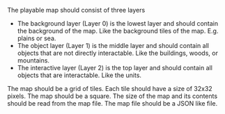 The playable map should consist of three layers

- The background layer (Layer 0) is the lowest layer and should contain the background of the map. Like the background tiles of the map. E.g. plains or sea.
- The object layer (Layer 1) is the middle layer and should contain all objects that are not directly interactable. Like the buildings, woods, or mountains.
- The interactive layer (Layer 2) is the top layer and should contain all objects that are interactable. Like the units.

The map should be a grid of tiles. Each tile should have a size of 32x32 pixels. The map should be a square. The size of the map and its contents should be read from the map file. The map file should be a JSON like file.